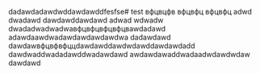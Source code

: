 dadawdadawdwddawdawddfesfse# test
вфцвцфв
вфцвфц
вфцвфц
adwd
dwadawd
dawdawddawdawd
adwad
wdwadw
dwadadwadwadwaвфцвфцвфцвфцвawdadawd
adawdaawdwadawdawdawdawdwa
dadawdawd
dawdawвфцвфвфццdawdawddawdwdawddawdawdadd
dawdwaddwadadawddwadawdawd
awdawdawaddwadaadwdawdwdaw
dawdawd
